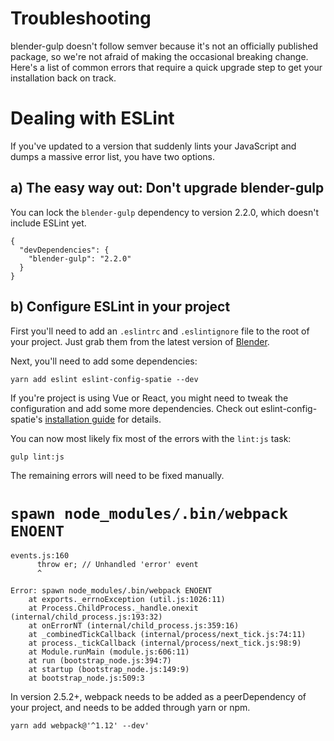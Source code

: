 # Troubleshooting

blender-gulp doesn't follow semver because it's not an officially published package, so we're not afraid of making the occasional breaking change. Here's a list of common errors that require a quick upgrade step to get your installation back on track.

# Dealing with ESLint

If you've updated to a version that suddenly lints your JavaScript and dumps a massive error list, you have two options.

## a) The easy way out: Don't upgrade blender-gulp

You can lock the `blender-gulp` dependency to version 2.2.0, which doesn't include ESLint yet.

```
{
  "devDependencies": {
    "blender-gulp": "2.2.0"
  }
}
```

## b) Configure ESLint in your project

First you'll need to add an `.eslintrc` and `.eslintignore` file to the root of your project. Just grab them from the latest version of [Blender](https://github.com/spatie-custom/blender).

Next, you'll need to add some dependencies:

```
yarn add eslint eslint-config-spatie --dev
```

If you're project is using Vue or React, you might need to tweak the configuration and add some more dependencies. Check out eslint-config-spatie's [installation guide](https://github.com/spatie/eslint-config-spatie#installation) for details.

You can now most likely fix most of the errors with the `lint:js` task:

```
gulp lint:js
```

The remaining errors will need to be fixed manually.

# `spawn node_modules/.bin/webpack ENOENT`

```
events.js:160
      throw er; // Unhandled 'error' event
      ^

Error: spawn node_modules/.bin/webpack ENOENT
    at exports._errnoException (util.js:1026:11)
    at Process.ChildProcess._handle.onexit (internal/child_process.js:193:32)
    at onErrorNT (internal/child_process.js:359:16)
    at _combinedTickCallback (internal/process/next_tick.js:74:11)
    at process._tickCallback (internal/process/next_tick.js:98:9)
    at Module.runMain (module.js:606:11)
    at run (bootstrap_node.js:394:7)
    at startup (bootstrap_node.js:149:9)
    at bootstrap_node.js:509:3
```

In version 2.5.2+, webpack needs to be added as a peerDependency of your project, and needs to be added through yarn or npm.

```
yarn add webpack@'^1.12' --dev'
```
